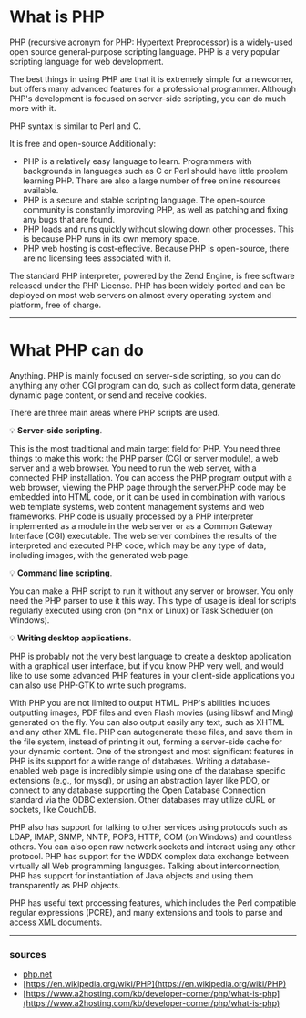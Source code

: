 # What is PHP

PHP (recursive acronym for PHP: Hypertext Preprocessor) is a widely-used open source general-purpose scripting language. PHP is a very popular scripting language for web development. 

The best things in using PHP are that it is extremely simple for a newcomer, but offers many advanced features for a professional programmer. Although PHP's development is focused on server-side scripting, you can do much more with it.

PHP syntax is similar to Perl and C.

It is free and open-source Additionally:

* PHP is a relatively easy language to learn. Programmers with backgrounds in languages such as C or Perl should have little problem learning PHP. There are also a large number of free online resources available.
* PHP is a secure and stable scripting language. The open-source community is constantly improving PHP, as well as patching and fixing any bugs that are found.
* PHP loads and runs quickly without slowing down other processes. This is because PHP runs in its own memory space.
* PHP web hosting is cost-effective. Because PHP is open-source, there are no licensing fees associated with it.

The standard PHP interpreter, powered by the Zend Engine, is free software released under the PHP License. PHP has been widely ported and can be deployed on most web servers on almost every operating system and platform, free of charge.

---

# What PHP can do

Anything. PHP is mainly focused on server-side scripting, so you can do anything any other CGI program can do, such as collect form data, generate dynamic page content, or send and receive cookies. 

There are three main areas where PHP scripts are used.

:bulb: **Server-side scripting**. 

This is the most traditional and main target field for PHP. You need three things to make this work: the PHP parser (CGI or server module), a web server and a web browser. You need to run the web server, with a connected PHP installation. You can access the PHP program output with a web browser, viewing the PHP page through the server.PHP code may be embedded into HTML code, or it can be used in combination with various web template systems, web content management systems and web frameworks. PHP code is usually processed by a PHP interpreter implemented as a module in the web server or as a Common Gateway Interface (CGI) executable. The web server combines the results of the interpreted and executed PHP code, which may be any type of data, including images, with the generated web page.

:bulb: **Command line scripting**. 

You can make a PHP script to run it without any server or browser. You only need the PHP parser to use it this way. This type of usage is ideal for scripts regularly executed using cron (on *nix or Linux) or Task Scheduler (on Windows).

:bulb: **Writing desktop applications**. 

PHP is probably not the very best language to create a desktop application with a graphical user interface, but if you know PHP very well, and would like to use some advanced PHP features in your client-side applications you can also use PHP-GTK to write such programs.

With PHP you are not limited to output HTML. PHP's abilities includes outputting images, PDF files and even Flash movies (using libswf and Ming) generated on the fly. You can also output easily any text, such as XHTML and any other XML file. PHP can autogenerate these files, and save them in the file system, instead of printing it out, forming a server-side cache for your dynamic content.
One of the strongest and most significant features in PHP is its support for a wide range of databases. Writing a database-enabled web page is incredibly simple using one of the database specific extensions (e.g., for mysql), or using an abstraction layer like PDO, or connect to any database supporting the Open Database Connection standard via the ODBC extension. Other databases may utilize cURL or sockets, like CouchDB.

PHP also has support for talking to other services using protocols such as LDAP, IMAP, SNMP, NNTP, POP3, HTTP, COM (on Windows) and countless others. You can also open raw network sockets and interact using any other protocol. PHP has support for the WDDX complex data exchange between virtually all Web programming languages. Talking about interconnection, PHP has support for instantiation of Java objects and using them transparently as PHP objects.

PHP has useful text processing features, which includes the Perl compatible regular expressions (PCRE), and many extensions and tools to parse and access XML documents.


---

### sources

* [php.net](php.net)
* [https://en.wikipedia.org/wiki/PHP](https://en.wikipedia.org/wiki/PHP)
* [https://www.a2hosting.com/kb/developer-corner/php/what-is-php](https://www.a2hosting.com/kb/developer-corner/php/what-is-php)
